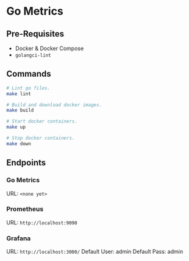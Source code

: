 # Go Metrics

## Pre-Requisites
- Docker & Docker Compose
- `golangci-lint`

## Commands

```sh
# Lint go files.
make lint

# Build and download docker images.
make build

# Start docker containers.
make up

# Stop docker containers.
make down
```

## Endpoints

### Go Metrics

URL: `<none yet>`

### Prometheus

URL: `http://localhost:9090`

### Grafana

URL: `http://localhost:3000/`
Default User: admin
Default Pass: admin

